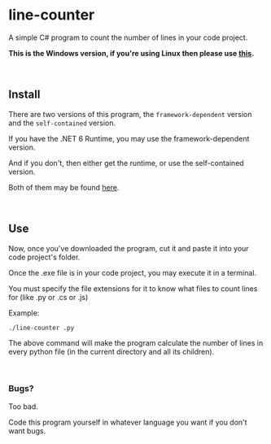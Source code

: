 # line-counter
 A simple C# program to count the number of lines in your code project.

**This is the Windows version, if you're using Linux then please use [this](https://github.com/prokenz101/line-counter/tree/linux-x64).**

<br />

## Install

There are two versions of this program, the `framework-dependent` version and the `self-contained` version.

If you have the .NET 6 Runtime, you may use the framework-dependent version.

And if you don't, then either get the runtime, or use the self-contained version.

Both of them may be found [here](https://github.com/prokenz101/line-counter/releases/latest).

<br />

## Use

Now, once you've downloaded the program, cut it and paste it into your code project's folder.

Once the .exe file is in your code project, you may execute it in a terminal.

You must specify the file extensions for it to know what files to count lines for (like .py or .cs or .js)

Example:

```bash
./line-counter .py
```

The above command will make the program calculate the number of lines in every python file (in the current directory and all its children).

<br />

### Bugs?
Too bad.

Code this program yourself in whatever language you want if you don't want bugs.
